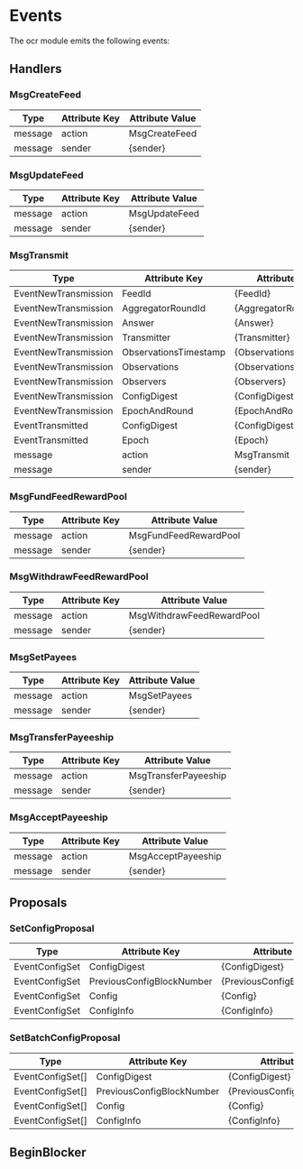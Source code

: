 # Events

The ocr module emits the following events:

## Handlers

### MsgCreateFeed

| Type    | Attribute Key | Attribute Value |
| ------- | ------------- | --------------- |
| message | action        | MsgCreateFeed   |
| message | sender        | {sender}        |

### MsgUpdateFeed

| Type    | Attribute Key | Attribute Value |
| ------- | ------------- | --------------- |
| message | action        | MsgUpdateFeed   |
| message | sender        | {sender}        |

### MsgTransmit

| Type                 | Attribute Key         | Attribute Value         |
| -------------------- | --------------------- | ----------------------- |
| EventNewTransmission | FeedId                | {FeedId}                |
| EventNewTransmission | AggregatorRoundId     | {AggregatorRoundId}     |
| EventNewTransmission | Answer                | {Answer}                |
| EventNewTransmission | Transmitter           | {Transmitter}           |
| EventNewTransmission | ObservationsTimestamp | {ObservationsTimestamp} |
| EventNewTransmission | Observations          | {Observations}          |
| EventNewTransmission | Observers             | {Observers}             |
| EventNewTransmission | ConfigDigest          | {ConfigDigest}          |
| EventNewTransmission | EpochAndRound         | {EpochAndRound}         |
| EventTransmitted     | ConfigDigest          | {ConfigDigest}          |
| EventTransmitted     | Epoch                 | {Epoch}                 |
| message              | action                | MsgTransmit             |
| message              | sender                | {sender}                |

### MsgFundFeedRewardPool

| Type    | Attribute Key | Attribute Value       |
| ------- | ------------- | --------------------- |
| message | action        | MsgFundFeedRewardPool |
| message | sender        | {sender}              |

### MsgWithdrawFeedRewardPool

| Type    | Attribute Key | Attribute Value           |
| ------- | ------------- | ------------------------- |
| message | action        | MsgWithdrawFeedRewardPool |
| message | sender        | {sender}                  |

### MsgSetPayees

| Type    | Attribute Key | Attribute Value |
| ------- | ------------- | --------------- |
| message | action        | MsgSetPayees    |
| message | sender        | {sender}        |

### MsgTransferPayeeship

| Type    | Attribute Key | Attribute Value      |
| ------- | ------------- | -------------------- |
| message | action        | MsgTransferPayeeship |
| message | sender        | {sender}             |

### MsgAcceptPayeeship

| Type    | Attribute Key | Attribute Value    |
| ------- | ------------- | ------------------ |
| message | action        | MsgAcceptPayeeship |
| message | sender        | {sender}           |

## Proposals

### SetConfigProposal

| Type           | Attribute Key             | Attribute Value             |
| -------------- | ------------------------- | --------------------------- |
| EventConfigSet | ConfigDigest              | {ConfigDigest}              |
| EventConfigSet | PreviousConfigBlockNumber | {PreviousConfigBlockNumber} |
| EventConfigSet | Config                    | {Config}                    |
| EventConfigSet | ConfigInfo                | {ConfigInfo}                |

### SetBatchConfigProposal

| Type              | Attribute Key             | Attribute Value             |
| ----------------- | ------------------------- | --------------------------- |
| EventConfigSet\[] | ConfigDigest              | {ConfigDigest}              |
| EventConfigSet\[] | PreviousConfigBlockNumber | {PreviousConfigBlockNumber} |
| EventConfigSet\[] | Config                    | {Config}                    |
| EventConfigSet\[] | ConfigInfo                | {ConfigInfo}                |

## BeginBlocker
